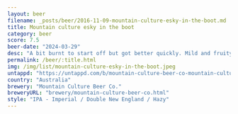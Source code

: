 ```yaml
---
layout: beer
filename: _posts/beer/2016-11-09-mountain-culture-esky-in-the-boot.md
title: Mountain culture esky in the boot
category: beer
score: 7.5
beer-date: "2024-03-29"
desc: "A bit burnt to start off but got better quickly. Mild and fruity in smell with a bit of orange. The alcohol comes through a little in the taste which is otherwise bitter and fruity. There’s something missing in the flavour"
permalink: /beer/:title.html
img: /img/list/mountain-culture-esky-in-the-boot.jpeg
untappd: "https://untappd.com/b/mountain-culture-beer-co-mountain-culture-beer-co-esky-in-the-boot/5599491"
country: "Australia"
brewery: "Mountain Culture Beer Co."
breweryURL: "brewery/mountain-culture-beer-co.html"
style: "IPA - Imperial / Double New England / Hazy"
---
```


